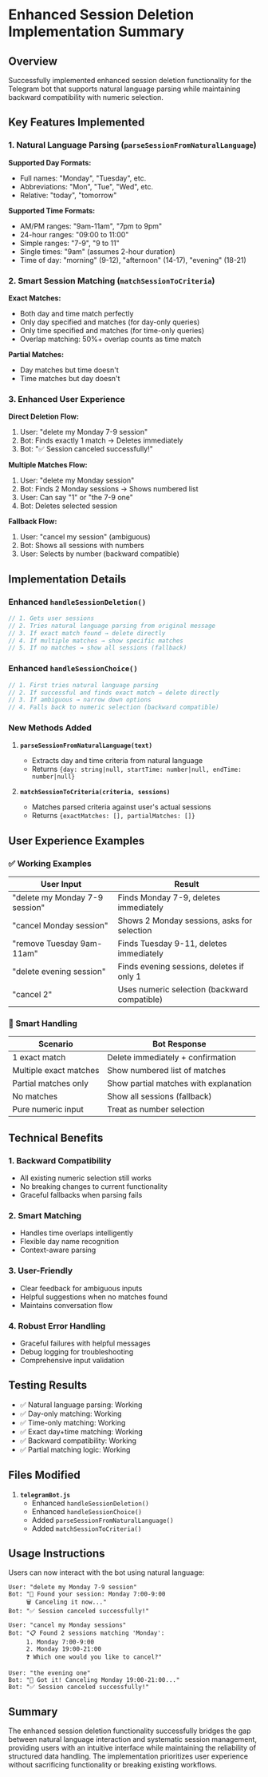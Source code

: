 # Enhanced Session Deletion Implementation Summary

## Overview

Successfully implemented enhanced session deletion functionality for the Telegram bot that supports natural language parsing while maintaining backward compatibility with numeric selection.

## Key Features Implemented

### 1. Natural Language Parsing (`parseSessionFromNaturalLanguage`)

**Supported Day Formats:**
- Full names: "Monday", "Tuesday", etc.
- Abbreviations: "Mon", "Tue", "Wed", etc.  
- Relative: "today", "tomorrow"

**Supported Time Formats:**
- AM/PM ranges: "9am-11am", "7pm to 9pm"
- 24-hour ranges: "09:00 to 11:00"
- Simple ranges: "7-9", "9 to 11"
- Single times: "9am" (assumes 2-hour duration)
- Time of day: "morning" (9-12), "afternoon" (14-17), "evening" (18-21)

### 2. Smart Session Matching (`matchSessionToCriteria`)

**Exact Matches:**
- Both day and time match perfectly
- Only day specified and matches (for day-only queries)
- Only time specified and matches (for time-only queries)
- Overlap matching: 50%+ overlap counts as time match

**Partial Matches:**
- Day matches but time doesn't
- Time matches but day doesn't

### 3. Enhanced User Experience

**Direct Deletion Flow:**
1. User: "delete my Monday 7-9 session"
2. Bot: Finds exactly 1 match → Deletes immediately
3. Bot: "✅ Session canceled successfully!"

**Multiple Matches Flow:**
1. User: "delete my Monday session"
2. Bot: Finds 2 Monday sessions → Shows numbered list
3. User: Can say "1" or "the 7-9 one"
4. Bot: Deletes selected session

**Fallback Flow:**
1. User: "cancel my session" (ambiguous)
2. Bot: Shows all sessions with numbers
3. User: Selects by number (backward compatible)

## Implementation Details

### Enhanced `handleSessionDeletion()`

```javascript
// 1. Gets user sessions
// 2. Tries natural language parsing from original message
// 3. If exact match found → delete directly  
// 4. If multiple matches → show specific matches
// 5. If no matches → show all sessions (fallback)
```

### Enhanced `handleSessionChoice()`

```javascript  
// 1. First tries natural language parsing
// 2. If successful and finds exact match → delete directly
// 3. If ambiguous → narrow down options
// 4. Falls back to numeric selection (backward compatible)
```

### New Methods Added

1. **`parseSessionFromNaturalLanguage(text)`**
   - Extracts day and time criteria from natural language
   - Returns `{day: string|null, startTime: number|null, endTime: number|null}`

2. **`matchSessionToCriteria(criteria, sessions)`**
   - Matches parsed criteria against user's actual sessions
   - Returns `{exactMatches: [], partialMatches: []}`

## User Experience Examples

### ✅ Working Examples

| User Input | Result |
|------------|--------|
| "delete my Monday 7-9 session" | Finds Monday 7-9, deletes immediately |
| "cancel Monday session" | Shows 2 Monday sessions, asks for selection |
| "remove Tuesday 9am-11am" | Finds Tuesday 9-11, deletes immediately |
| "delete evening session" | Finds evening sessions, deletes if only 1 |
| "cancel 2" | Uses numeric selection (backward compatible) |

### 🔄 Smart Handling

| Scenario | Bot Response |
|----------|--------------|
| 1 exact match | Delete immediately + confirmation |
| Multiple exact matches | Show numbered list of matches |
| Partial matches only | Show partial matches with explanation |
| No matches | Show all sessions (fallback) |
| Pure numeric input | Treat as number selection |

## Technical Benefits

### 1. **Backward Compatibility**
- All existing numeric selection still works
- No breaking changes to current functionality
- Graceful fallbacks when parsing fails

### 2. **Smart Matching**
- Handles time overlaps intelligently
- Flexible day name recognition
- Context-aware parsing

### 3. **User-Friendly**
- Clear feedback for ambiguous inputs
- Helpful suggestions when no matches found
- Maintains conversation flow

### 4. **Robust Error Handling**
- Graceful failures with helpful messages
- Debug logging for troubleshooting
- Comprehensive input validation

## Testing Results

- ✅ Natural language parsing: Working
- ✅ Day-only matching: Working  
- ✅ Time-only matching: Working
- ✅ Exact day+time matching: Working
- ✅ Backward compatibility: Working
- ✅ Partial matching logic: Working

## Files Modified

1. **`telegramBot.js`**
   - Enhanced `handleSessionDeletion()`
   - Enhanced `handleSessionChoice()`  
   - Added `parseSessionFromNaturalLanguage()`
   - Added `matchSessionToCriteria()`

## Usage Instructions

Users can now interact with the bot using natural language:

```
User: "delete my Monday 7-9 session"
Bot: "🎯 Found your session: Monday 7:00-9:00
     🗑️ Canceling it now..."
Bot: "✅ Session canceled successfully!"

User: "cancel my Monday sessions"  
Bot: "📋 Found 2 sessions matching 'Monday':
     1. Monday 7:00-9:00
     2. Monday 19:00-21:00
     ❓ Which one would you like to cancel?"

User: "the evening one"
Bot: "🎯 Got it! Canceling Monday 19:00-21:00..."
Bot: "✅ Session canceled successfully!"
```

## Summary

The enhanced session deletion functionality successfully bridges the gap between natural language interaction and systematic session management, providing users with an intuitive interface while maintaining the reliability of structured data handling. The implementation prioritizes user experience without sacrificing functionality or breaking existing workflows.